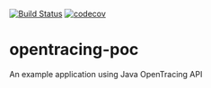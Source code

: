 [![Build Status](https://travis-ci.com/emersonborges/opentracing-poc.svg?branch=master)](https://travis-ci.com/emersonborges/opentracing-poc)
[![codecov](https://codecov.io/gh/emersonborges/opentracing-poc/branch/master/graph/badge.svg)](https://codecov.io/gh/emersonborges/opentracing-poc)
# opentracing-poc
An example application using Java OpenTracing API
